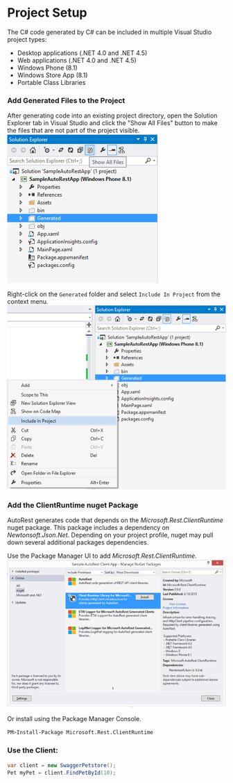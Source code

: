 # Project Setup
The C# code generated by C# can be included in multiple Visual Studio project types:

  * Desktop applications (.NET 4.0 and .NET 4.5)
  * Web applications (.NET 4.0 and .NET 4.5)
  * Windows Phone (8.1)
  * Windows Store App (8.1)
  * Portable Class Libraries

### Add Generated Files to the Project 
After generating code into an existing project directory, open the Solution Explorer tab in Visual Studio and click the "Show All Files" button to make the files that are not part of the project visible.
![Show All Files](../images/clients-proj-setup-showallfiles.png)

Right-click on the `Generated` folder and select `Include In Project` from the context menu.
![Include In Project](../images/clients-proj-setup-include.png)

### Add the ClientRuntime nuget Package
AutoRest generates code that depends on the *Microsoft.Rest.ClientRuntime* nuget package. This package includes a dependency on *Newtonsoft.Json.Net*. Depending on your project profile, nuget may pull down several additional packages dependencies.

Use the Package Manager UI to add *Microsoft.Rest.ClientRuntime*.
![Nuget package manager](../images/clients-proj-setup-nuget.png)

Or install using the Package Manager Console.
```bash
PM>Install-Package Microsoft.Rest.ClientRuntime
```

### Use the Client:
```csharp
var client = new SwaggerPetstore();
Pet myPet = client.FindPetById(10);
```
